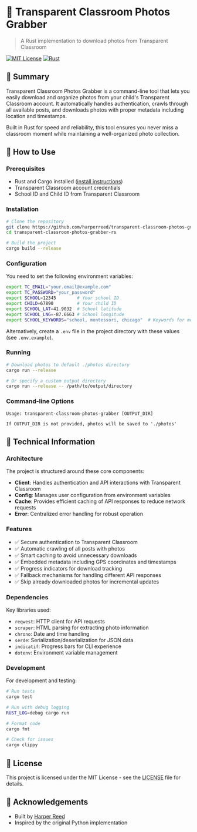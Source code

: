 # 📸 Transparent Classroom Photos Grabber

> A Rust implementation to download photos from Transparent Classroom

[![MIT License](https://img.shields.io/badge/License-MIT-blue.svg)](https://opensource.org/licenses/MIT)
[![Rust](https://img.shields.io/badge/Rust-1.70%2B-orange.svg)](https://www.rust-lang.org/)

## 🌟 Summary

Transparent Classroom Photos Grabber is a command-line tool that lets you easily download and organize photos from your child's Transparent Classroom account. It automatically handles authentication, crawls through all available posts, and downloads photos with proper metadata including location and timestamps.

Built in Rust for speed and reliability, this tool ensures you never miss a classroom moment while maintaining a well-organized photo collection.

## 🚀 How to Use

### Prerequisites

- Rust and Cargo installed ([install instructions](https://www.rust-lang.org/tools/install))
- Transparent Classroom account credentials
- School ID and Child ID from Transparent Classroom

### Installation

```bash
# Clone the repository
git clone https://github.com/harperreed/transparent-classroom-photos-grabber-rs.git
cd transparent-classroom-photos-grabber-rs

# Build the project
cargo build --release
```

### Configuration

You need to set the following environment variables:

```bash
export TC_EMAIL="your.email@example.com"
export TC_PASSWORD="your_password"
export SCHOOL=12345        # Your school ID
export CHILD=67890         # Your child ID
export SCHOOL_LAT=41.9032  # School latitude
export SCHOOL_LNG=-87.6663 # School longitude
export SCHOOL_KEYWORDS="school, montessori, chicago"  # Keywords for metadata
```

Alternatively, create a `.env` file in the project directory with these values (see `.env.example`).

### Running

```bash
# Download photos to default ./photos directory
cargo run --release

# Or specify a custom output directory
cargo run --release -- /path/to/output/directory
```

### Command-line Options

```
Usage: transparent-classroom-photos-grabber [OUTPUT_DIR]

If OUTPUT_DIR is not provided, photos will be saved to './photos'
```

## 🔧 Technical Information

### Architecture

The project is structured around these core components:

- **Client**: Handles authentication and API interactions with Transparent Classroom
- **Config**: Manages user configuration from environment variables
- **Cache**: Provides efficient caching of API responses to reduce network requests
- **Error**: Centralized error handling for robust operation

### Features

- ✅ Secure authentication to Transparent Classroom
- ✅ Automatic crawling of all posts with photos
- ✅ Smart caching to avoid unnecessary downloads
- ✅ Embedded metadata including GPS coordinates and timestamps
- ✅ Progress indicators for download tracking
- ✅ Fallback mechanisms for handling different API responses
- ✅ Skip already downloaded photos for incremental updates

### Dependencies

Key libraries used:

- `reqwest`: HTTP client for API requests
- `scraper`: HTML parsing for extracting photo information
- `chrono`: Date and time handling
- `serde`: Serialization/deserialization for JSON data
- `indicatif`: Progress bars for CLI experience
- `dotenv`: Environment variable management

### Development

For development and testing:

```bash
# Run tests
cargo test

# Run with debug logging
RUST_LOG=debug cargo run

# Format code
cargo fmt

# Check for issues
cargo clippy
```

## 📝 License

This project is licensed under the MIT License - see the [LICENSE](LICENSE) file for details.

## 🙏 Acknowledgements

- Built by [Harper Reed](https://github.com/harperreed)
- Inspired by the original Python implementation
